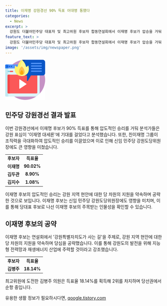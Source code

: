 ```yaml
---
title: 이재명 강원경선 90% 득표 어대명 통했다
categories:
  - News
excerpt: >
  강원도 더불어민주당 대표자 및 최고위원 후보자 합동연설회에서 이재명 후보가 압승을 거둬 신임 도당위원장에 김도균 후보가 선출되었다. 이 후보의 90% 득표는 친이재명 그룹의 조직력과 강원 지역의 표심을 반영한 결과로 분석되며, 이는 신임 강원도당위원장 선출에도 영향을 미쳤다. 이재명 후보는 강원 지역 현안에 대한 당의 지원을 약속하며 친환경 발전 및 지능형 전력망을 강조했다. 또한, 최고위원 후보로 김병주 의원이 2위를 차지해 당선에 유력한 것으로 나타났다.
feature_text: >
  강원도 더불어민주당 대표자 및 최고위원 후보자 합동연설회에서 이재명 후보가 압승을 거둬 신임 도당위원장에 김도균 후보가 선출되었다. 이 후보의 90% 득표는 친이재명 그룹의 조직력과 강원 지역의 표심을 반영한 결과로 분석되며, 이는 신임 강원도당위원장 선출에도 영향을 미쳤다. 이재명 후보는 강원 지역 현안에 대한 당의 지원을 약속하며 친환경 발전 및 지능형 전력망을 강조했다. 또한, 최고위원 후보로 김병주 의원이 2위를 차지해 당선에 유력한 것으로 나타났다.
image: '/assets/img/newspaper.png'
---
```


<p><img src="/assets/img/news.png" alt="rentncar 속보" /></p>

<h2 data-ke-size="size26">민주당 강원경선 결과 발표</h2>

<p data-ke-size="size16">이번 강원경선에서 이재명 후보가 90% 득표를 통해 압도적인 승리를 거둬 분석가들은 강원 표심이 '이재명 대세론'에 기대를 걸었다고 분석했습니다. 또한, 친이재명 그룹이 조직력을 극대화하여 압도적인 승리를 이끌었으며 이로 인해 신임 민주당 강원도당위원장에도 큰 영향을 미쳤습니다.</p>

<table>
  <tr>
    <td style="text-align: center; height: 17px;"><b>후보자</b></td>
    <td style="text-align: center; height: 17px;"><b>득표율</b></td>
  </tr>
  <tr>
    <td style="text-align: center; height: 17px;"><b>이재명</b></td>
    <td style="text-align: center; height: 17px;"><b>90.02%</b></td>
  </tr>
  <tr>
    <td style="text-align: center; height: 17px;"><b>김두관</b></td>
    <td style="text-align: center; height: 17px;"><b>8.90%</b></td>
  </tr>
  <tr>
    <td style="text-align: center; height: 17px;"><b>김지수</b></td>
    <td style="text-align: center; height: 17px;"><b>1.08%</b></td>
  </tr>
</table>

<p data-ke-size="size16">이재명 후보의 압도적인 승리는 강원 지역 현안에 대한 당 차원의 지원을 약속하며 공략한 것으로 보입니다. 이재명 후보는 신임 민주당 강원도당위원장에도 영향을 미치며, 이를 통해 당대표 후보로 나선 이재명 후보의 주목받는 인물성을 확인할 수 있습니다.</p>

<h2 data-ke-size="size26">이재명 후보의 공약</h2>

<p data-ke-size="size16">이재명 후보는 연설회에서 '강원특별자치도가 사는 길'을 주제로, 강원 지역 현안에 대한 당 차원의 지원을 약속하며 당심을 공략했습니다. 이를 통해 강원도의 발전을 위해 지능형 전력망과 재생에너지 산업에 주력할 것이라고 강조했습니다.</p>

<table>
  <tr>
    <td style="text-align: center; height: 17px;"><b>후보자</b></td>
    <td style="text-align: center; height: 17px;"><b>득표율</b></td>
  </tr>
  <tr>
    <td style="text-align: center; height: 17px;"><b>김병주</b></td>
    <td style="text-align: center; height: 17px;"><b>18.14%</b></td>
  </tr>
</table>

<p data-ke-size="size16">최고위원에 도전한 김병주 의원은 득표율 18.14%를 획득해 2위를 차지하며 당선권에서 순항 중입니다.</p>
유용한 생활 정보가 필요하시다면, <a href="https://qoogle.tistory.com" rel="dofollow">qoogle.tistory.com</a>



